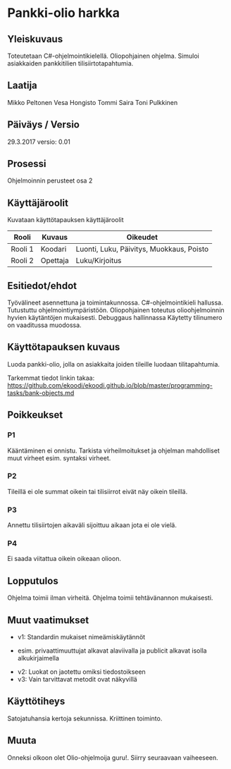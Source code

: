 # Pankki-olio harkka



## Yleiskuvaus 

Toteutetaan C#-ohjelmointikielellä. Oliopohjainen ohjelma. Simuloi asiakkaiden pankkitilien tilisiirtotapahtumia. 

## Laatija 

Mikko Peltonen
Vesa Hongisto
Tommi Saira
Toni Pulkkinen

## Päiväys / Versio 

29.3.2017
versio: 0.01

## Prosessi 

Ohjelmoinnin perusteet osa 2

## Käyttäjäroolit 

Kuvataan käyttötapauksen käyttäjäroolit

<table>
  <thead>
  <tr>
     <th>Rooli</th>
     <th>Kuvaus</th>
     <th>Oikeudet</th>
  </tr>
  </thead>
  <tbody>
  <tr>
      <td>Rooli 1</td>
      <td>Koodari</td>
      <td>Luonti, Luku, Päivitys, Muokkaus, Poisto</td>
  </tr>
  <tr>
      <td>Rooli 2</td>
      <td>Opettaja</td>
      <td>Luku/Kirjoitus</td>
  </tr>
  </tbody>
</table>

## Esitiedot/ehdot 

Työvälineet asennettuna ja toimintakunnossa.
C#-ohjelmointikieli hallussa.
Tutustuttu ohjelmointiympäristöön.
Oliopohjainen toteutus olioohjelmoinnin hyvien käytäntöjen mukaisesti.
Debuggaus hallinnassa
Käytetty tilinumero on vaaditussa muodossa.


## Käyttötapauksen kuvaus

Luoda pankki-olio, jolla on asiakkaita joiden tileille luodaan tilitapahtumia.

Tarkemmat tiedot linkin takaa:
https://github.com/ekoodi/ekoodi.github.io/blob/master/programming-tasks/bank-objects.md



## Poikkeukset

### P1

Kääntäminen ei onnistu. Tarkista virheilmoitukset ja ohjelman mahdolliset muut virheet esim. syntaksi virheet.

### P2 

Tileillä ei ole summat oikein tai tilisiirrot eivät näy oikein tileillä. 

### P3

Annettu tilisiirtojen aikaväli sijoittuu aikaan jota ei ole vielä.

### P4

Ei saada viitattua oikein oikeaan olioon.

## Lopputulos 

Ohjelma toimii ilman virheitä.
Ohjelma toimii tehtävänannon mukaisesti. 


## Muut vaatimukset

* v1: Standardin mukaiset nimeämiskäytännöt
- esim. privaattimuuttujat alkavat alaviivalla ja publicit alkavat isolla alkukirjaimella
* v2: Luokat on jaotettu omiksi tiedostoikseen
* v3: Vain tarvittavat metodit ovat näkyvillä

## Käyttötiheys 

Satojatuhansia kertoja sekunnissa. Kriittinen toiminto. 

## Muuta 

Onneksi olkoon olet Olio-ohjelmoija guru!. Siirry seuraavaan vaiheeseen.

